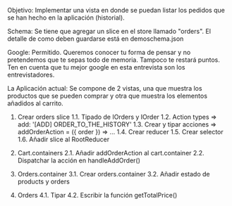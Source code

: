 Objetivo:
Implementar una vista en donde se puedan listar los pedidos que se han hecho en la aplicación (historial).

Schema:
Se tiene que agregar un slice en el store llamado "orders".
El detalle de como deben guardarse está en demoschema.json

Google:
Permitido.
Queremos conocer tu forma de pensar y no pretendemos que te sepas todo de memoria.
Tampoco te restará puntos.
Ten en cuenta que tu mejor google en esta entrevista son los entrevistadores.

La Aplicación actual:
Se compone de 2 vistas, una que muestra los productos que se pueden comprar y otra que muestra los elementos añadidos al carrito.

1. Crear orders slice
   1.1. Tipado de IOrders y IOrder
   1.2. Action types => add: '[ADD] ORDER_TO_THE_HISTORY'
   1.3. Crear y tipar acciones => addOrderAction = ({ order }) => ...
   1.4. Crear reducer
   1.5. Crear selector
   1.6. Añadir slice al RootReducer

2. Cart.containers
   2.1. Añadir addOrderAction al cart.container
   2.2. Dispatchar la acción en handleAddOrder()

3. Orders.container
   3.1. Crear orders.container
   3.2. Añadir estado de products y orders

4. Orders
   4.1. Tipar
   4.2. Escribir la función getTotalPrice()
